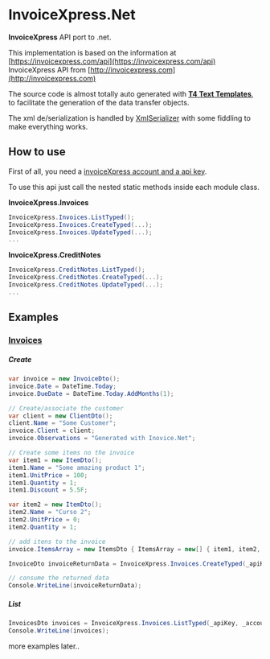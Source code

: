 # InvoiceXpress.Net
**InvoiceXpress** API port to .net.

This implementation is based on the information at [https://invoicexpress.com/api](https://invoicexpress.com/api)
InvoiceXpress API from [http://invoicexpress.com](http://invoicexpress.com)

The source code is almost totally auto generated with [**T4 Text Templates**](https://msdn.microsoft.com/en-us/library/bb126445.aspx), to facilitate the generation of the data transfer objects.

The xml de/serialization is handled by [XmlSerializer](https://msdn.microsoft.com/en-us/library/system.xml.serialization.xmlserializer(v=vs.110).aspx) with some fiddling to make everything works.

## How to use

First of all, you need a [invoiceXpress account and a api key](https://invoicexpress.com/api/overview).

To use this api just call the nested static methods inside each module class.

**InvoiceXpress.Invoices**
```cs
InvoiceXpress.Invoices.ListTyped();
InvoiceXpress.Invoices.CreateTyped(...);
InvoiceXpress.Invoices.UpdateTyped(...);
...
```
**InvoiceXpress.CreditNotes**
```cs
InvoiceXpress.CreditNotes.ListTyped(); 
InvoiceXpress.CreditNotes.CreateTyped(...); 
InvoiceXpress.CreditNotes.UpdateTyped(...); 
...
```
## Examples
### [Invoices](https://invoicexpress.com/api/invoices/)
##### Create
```cs
var invoice = new InvoiceDto();
invoice.Date = DateTime.Today;
invoice.DueDate = DateTime.Today.AddMonths(1);

// Create/associate the customer
var client = new ClientDto();
client.Name = "Some Customer";
invoice.Client = client;
invoice.Observations = "Generated with Inovice.Net";

// Create some items no the invoice
var item1 = new ItemDto();
item1.Name = "Some amazing product 1";
item1.UnitPrice = 100;
item1.Quantity = 1;
item1.Discount = 5.5F;

var item2 = new ItemDto();
item2.Name = "Curso 2";
item2.UnitPrice = 0;
item2.Quantity = 1;

// add itens to the invoice
invoice.ItemsArray = new ItemsDto { ItemsArray = new[] { item1, item2, item3, item4 } };

InvoiceDto invoiceReturnData = InvoiceXpress.Invoices.CreateTyped(_apiKey, _accountName, invoice);

// consume the returned data
Console.WriteLine(invoiceReturnData);
```
##### List
```cs
InvoicesDto invoices = InvoiceXpress.Invoices.ListTyped(_apiKey, _accountName);
Console.WriteLine(invoices);
```
more examples later..
